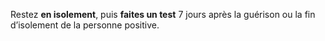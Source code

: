Restez **en isolement**, puis **faites un test** 7 jours après la guérison ou la fin d’isolement de la personne positive.